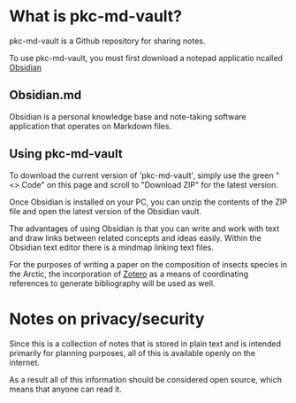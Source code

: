 # What is pkc-md-vault?
pkc-md-vault is a Github repository for sharing notes.

To use pkc-md-vault, you must first download a notepad applicatio ncalled [Obsidian](https://www.obsidian.md)

## Obsidian.md
Obsidian is a personal knowledge base and note-taking software application that operates on Markdown files.

## Using pkc-md-vault
To download the current version of 'pkc-md-vault', simply use the green "<> Code" on this page and scroll to "Download ZIP" for the latest version.

Once Obsidian is installed on your PC, you can unzip the contents of the ZIP file and open the latest version of the Obsidian vault.

The advantages of using Obsidian is that you can write and work with text and draw links between related concepts and ideas easily. Within the Obsidian text editor there is a mindmap linking text files.

For the purposes of writing a paper on the composition of insects species in the Arctic, the incorporation of [Zotero](https://www.zotero.org/) as a means of coordinating references to generate bibliography will be used as well.

# Notes on privacy/security
Since this is a collection of notes that is stored in plain text and is intended primarily for planning purposes, all of this is available openly on the internet.

As a result all of this information should be considered open source, which means that anyone can read it.
